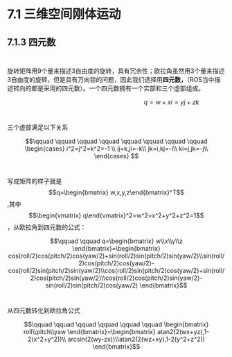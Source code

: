 # 7.1 三维空间刚体运动

## 7.1.3 四元数

$$\quad$$旋转矩阵用9个量来描述3自由度的旋转，具有冗余性；欧拉角虽然用3个量来描述3自由度的旋转，但是具有万向锁的问题，因此我们选择用**四元数，**（ROS当中描述转向的都是采用的四元数）。一个四元数拥有一个实部和三个虚部组成。

$$\qquad \qquad \qquad \qquad \qquad \qquad  \qquad \qquad q=w+xi=yj+zk$$

$$\quad$$三个虚部满足以下关系

$$\qquad \qquad \qquad \qquad \qquad \qquad \qquad \qquad \begin{cases}
i^2=j^2=k^2=-1 \\
ij=k,ji=-k\\
jk=i,kj=-i\\
ki=j,jk=-j\\
 \end{cases}  $$

$$\quad$$写成矩阵的样子就是$$q=\begin{bmatrix} w,x,y,z\end{bmatrix}^T$$,其中$$\begin{vmatrix} q\end{vmatrix}^2=w^2=x^2+y^2+z^2=1$$，从欧拉角到四元数的公式：

$$\qquad \qquad q=\begin{bmatrix}
w\\x\\y\\z
 \end{bmatrix}=\begin{bmatrix}
cos(roll/2)cos(pitch/2)cos(yaw/2)+sin(roll/2)sin(pitch/2)sin(yaw/2)\\sin(roll/2)cos(pitch/2)cos(yaw/2)-cos(roll/2)sin(pitch/2)sin(yaw/2)\\cos(roll/2)sin(pitch/2)cos(yaw/2)+sin(roll/2)cos(pitch/2)sin(yaw/2)\\cos(roll/2)cos(pitch/2)sin(yaw/2)-sin(roll/2)sin(pitch/2)cos(yaw/2)
 \end{bmatrix}$$

$$\quad$$从四元数转化到欧拉角公式

$$\qquad \qquad \qquad \qquad \qquad \qquad \begin{bmatrix}
roll\\pitch\\yaw
 \end{bmatrix}=\begin{bmatrix}
atan2(2(wx+yz),1-2(x^2+y^2))\\
arcsin(2(wy-zx))\\atan2(2(wz+xy),1-2(y^2+z^2))
 \end{bmatrix}$$

